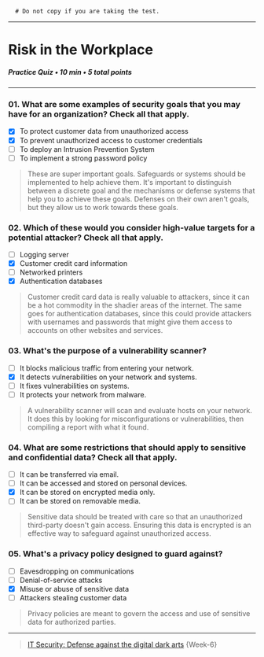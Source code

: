 ```
  # Do not copy if you are taking the test.
```
--- 

# Risk in the Workplace    
##### Practice Quiz • 10 min • 5 total points 
----- 

### 01. What are some examples of security goals that you may have for an organization? Check all that apply.      
- [x] To protect customer data from unauthorized access      
- [x] To prevent unauthorized access to customer credentials       
- [ ] To deploy an Intrusion Prevention System       
- [ ] To implement a strong password policy
> These are super important goals. Safeguards or systems should be implemented to help achieve them. It's important to distinguish between a discrete goal and the mechanisms or defense systems that help you to achieve these goals. Defenses on their own aren't goals, but they allow us to work towards these goals.   


### 02. Which of these would you consider high-value targets for a potential attacker? Check all that apply.       
- [ ] Logging server      
- [x] Customer credit card information      
- [ ] Networked printers       
- [x] Authentication databases
> Customer credit card data is really valuable to attackers, since it can be a hot commodity in the shadier areas of the internet. The same goes for authentication databases, since this could provide attackers with usernames and passwords that might give them access to accounts on other websites and services.   


### 03. What's the purpose of a vulnerability scanner?       
- [ ] It blocks malicious traffic from entering your network.       
- [x] It detects vulnerabilities on your network and systems.       
- [ ] It fixes vulnerabilities on systems.       
- [ ] It protects your network from malware.
> A vulnerability scanner will scan and evaluate hosts on your network. It does this by looking for misconfigurations or vulnerabilities, then compiling a report with what it found.   


### 04. What are some restrictions that should apply to sensitive and confidential data? Check all that apply.        
- [ ] It can be transferred via email.       
- [ ] It can be accessed and stored on personal devices.       
- [x] It can be stored on encrypted media only.       
- [ ] It can be stored on removable media.    
> Sensitive data should be treated with care so that an unauthorized third-party doesn't gain access. Ensuring this data is encrypted is an effective way to safeguard against unauthorized access.   


### 05. What's a privacy policy designed to guard against?       
- [ ] Eavesdropping on communications       
- [ ] Denial-of-service attacks       
- [x] Misuse or abuse of sensitive data        
- [ ] Attackers stealing customer data
> Privacy policies are meant to govern the access and use of sensitive data for authorized parties.   


--- 
> [IT Security: Defense against the digital dark arts](https://www.coursera.org/learn/it-security/) {Week-6} 
